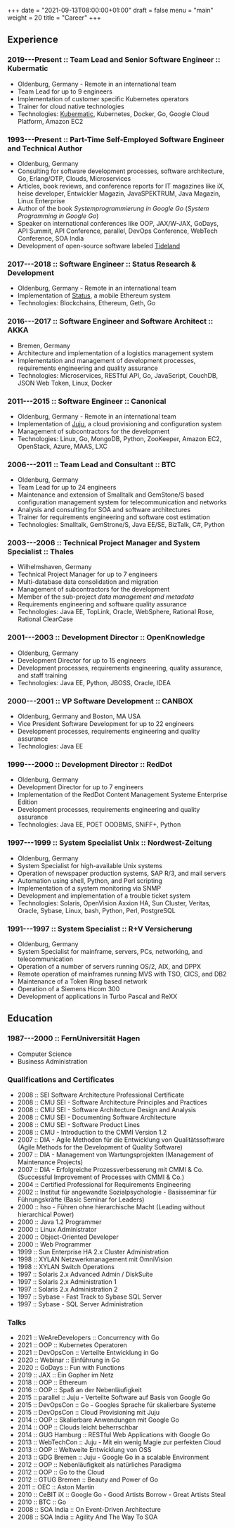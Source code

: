 +++
date = "2021-09-13T08:00:00+01:00"
draft = false
menu = "main"
weight = 20
title = "Career"
+++

## Experience

### 2019---Present :: Team Lead and Senior Software Engineer :: Kubermatic

- Oldenburg, Germany - Remote in an international team
- Team Lead for up to 9 engineers
- Implementation of customer specific Kubernetes operators
- Trainer for cloud native technologies
- Technologies: [Kubermatic](https://www.kubermatic.com), Kubernetes, Docker, Go, Google Cloud Platform, Amazon EC2

### 1993---Present :: Part-Time Self-Employed Software Engineer and Technical Author

- Oldenburg, Germany
- Consulting for software development processes, software architecture, Go, Erlang/OTP, Clouds, Microservices
- Articles, book reviews, and conference reports for IT magazines like iX, heise developer, Entwickler Magazin, JavaSPEKTRUM, Java Magazin, Linux Enterprise
- Author of the book *Systemprogrammierung in Google Go* (*System Programming in Google Go*)
- Speaker on international conferences like OOP, JAX/W-JAX, GoDays, API Summit, API Conference, parallel, DevOps Conference, WebTech Conference, SOA India
- Development of open-source software labeled [Tideland](https://github.com/tideland/)

### 2017---2018 :: Software Engineer :: Status Research & Development

- Oldenburg, Germany - Remote in an international team
- Implementation of [Status](https://status.im), a mobile Ethereum system
- Technologies: Blockchains, Ethereum, Geth, Go

### 2016---2017 :: Software Engineer and Software Architect :: AKKA

- Bremen, Germany
- Architecture and implementation of a logistics management system
- Implementation and management of development processes, requirements engineering and quality assurance
- Technologies: Microservices, RESTful API, Go, JavaScript, CouchDB, JSON Web Token, Linux, Docker

### 2011---2015 :: Software Engineer :: Canonical

- Oldenburg, Germany - Remote in an international team
- Implementation of [Juju](https://jujucharms.com/), a cloud provisioning and configuration system
- Management of subcontractors for the development
- Technologies: Linux, Go, MongoDB, Python, ZooKeeper, Amazon EC2, OpenStack, Azure, MAAS, LXC

### 2006---2011 :: Team Lead and Consultant :: BTC

- Oldenburg, Germany
- Team Lead for up to 24 engineers
- Maintenance and extension of Smalltalk and GemStone/S based configuration management system for telecommunication and networks
- Analysis and consulting for SOA and software architectures
- Trainer for requirements engineering and software cost estimation
- Technologies: Smalltalk, GemStrone/S, Java EE/SE, BizTalk, C#, Python

### 2003---2006 :: Technical Project Manager and System Specialist :: Thales

- Wilhelmshaven, Germany
- Technical Project Manager for up to 7 engineers
- Multi-database data consolidation and migration
- Management of subcontractors for the development
- Member of the sub-project *data management and metadata*
- Requirements engineering and software quality assurance
- Technologies: Java EE, TopLink, Oracle, WebSphere, Rational Rose, Rational ClearCase

### 2001---2003 :: Development Director :: OpenKnowledge

- Oldenburg, Germany
- Development Director for up to 15 engineers
- Development processes, requirements engineering, quality assurance, and staff training
- Technologies: Java EE, Python, JBOSS, Oracle, IDEA

### 2000---2001 :: VP Software Development :: CANBOX

- Oldenburg, Germany and Boston, MA USA
- Vice President Software Development for up to 22 engineers
- Development processes, requirements engineering and quality assurance
- Technologies: Java EE

### 1999---2000 :: Development Director :: RedDot

- Oldenburg, Germany
- Development Director for up to 7 engineers
- Implementation of the RedDot Content Management Systeme Enterprise Edition
- Development processes, requirements engineering and quality assurance
- Technologies: Java EE, POET OODBMS, SNiFF+, Python

### 1997---1999 :: System Specialist Unix :: Nordwest-Zeitung

- Oldenburg, Germany
- System Specialist for high-available Unix systems
- Operation of newspaper production systems, SAP R/3, and mail servers
- Automation using shell, Python, and Perl scripting
- Implementation of a system monitoring via SNMP
- Development and implementation of a trouble ticket system
- Technologies: Solaris, OpenVision Axxion HA, Sun Cluster, Veritas, Oracle, Sybase, Linux, bash, Python, Perl, PostgreSQL

### 1991---1997 :: System Specialist :: R+V Versicherung

- Oldenburg, Germany
- System Specialist for mainframe, servers, PCs, networking, and telecommunication
- Operation of a number of servers running OS/2, AIX, and DPPX
- Remote operation of mainframes running MVS with TSO, CICS, and DB2
- Maintenance of a Token Ring based network
- Operation of a Siemens Hicom 300
- Development of applications in Turbo Pascal and ReXX

## Education

### 1987---2000 :: FernUniversität Hagen

- Computer Science
- Business Administration

### Qualifications and Certificates

- 2008 :: SEI Software Architecture Professional Certificate
- 2008 :: CMU SEI - Software Architecture Principles and Practices
- 2008 :: CMU SEI - Software Architecture Design and Analysis
- 2008 :: CMU SEI - Documenting Software Architecture
- 2008 :: CMU SEI - Software Product Lines
- 2008 :: CMU - Introduction to the CMMI Version 1.2
- 2007 :: DIA - Agile Methoden für die Entwicklung von Qualitätssoftware (Agile Methods for the Development of Quality Software)
- 2007 :: DIA - Management von Wartungsprojekten (Management of Maintenance Projects)
- 2007 :: DIA - Erfolgreiche Prozessverbesserung mit CMMI & Co. (Successful Improvement of Processes with CMMI & Co.)
- 2004 :: Certified Professional for Requirements Engineering
- 2002 :: Institut für angewandte Sozialpsychologie - Basisseminar für Führungskräfte (Basic Seminar for Leaders)
- 2000 :: hso - Führen ohne hierarchische Macht (Leading without hierarchical Power)
- 2000 :: Java 1.2 Programmer
- 2000 :: Linux Administrator
- 2000 :: Object-Oriented Developer
- 2000 :: Web Programmer
- 1999 :: Sun Enterprise HA 2.x Cluster Administration
- 1998 :: XYLAN Netzwerkmanagement mit OmniVision
- 1998 :: XYLAN Switch Operations
- 1997 :: Solaris 2.x Advanced Admin / DiskSuite
- 1997 :: Solaris 2.x Administration 1
- 1997 :: Solaris 2.x Administration 2
- 1997 :: Sybase - Fast Track to Sybase SQL Server
- 1997 :: Sybase - SQL Server Administration

### Talks

- 2021 :: WeAreDevelopers :: Concurrency with Go
- 2021 :: OOP :: Kubernetes Operatoren
- 2021 :: DevOpsCon :: Verteilte Entwicklung in Go
- 2020 :: Webinar :: Einführung in Go
- 2020 :: GoDays :: Fun with Functions
- 2019 :: JAX :: Ein Gopher im Netz
- 2018 :: OOP :: Ethereum
- 2016 :: OOP :: Spaß an der Nebenläufigkeit
- 2015 :: parallel :: Juju - Verteilte Software auf Basis von Google Go
- 2015 :: DevOpsCon :: Go - Googles Sprache für skalierbare Systeme
- 2015 :: DevOpsCon :: Cloud Provisioning mit Juju
- 2014 :: OOP :: Skalierbare Anwendungen mit Google Go
- 2014 :: OOP :: Clouds leicht beherrschbar
- 2014 :: GUG Hamburg :: RESTful Web Applications with Google Go
- 2013 :: WebTechCon :: Juju - Mit ein wenig Magie zur perfekten Cloud
- 2013 :: OOP :: Weltweite Entwicklung von OSS
- 2013 :: GDG Bremen :: Juju - Google Go in a scalable Environment
- 2012 :: OOP :: Nebenläufigkeit als natürliches Paradigma
- 2012 :: OOP :: Go to the Cloud
- 2012 :: GTUG Bremen :: Beauty and Power of Go
- 2011 :: OEC :: Aston Martin
- 2010 :: CeBIT iX :: Google Go - Good Artists Borrow - Great Artists Steal
- 2010 :: BTC :: Go
- 2008 :: SOA India :: On Event-Driven Architecture
- 2008 :: SOA India :: Agility And The Way To SOA
